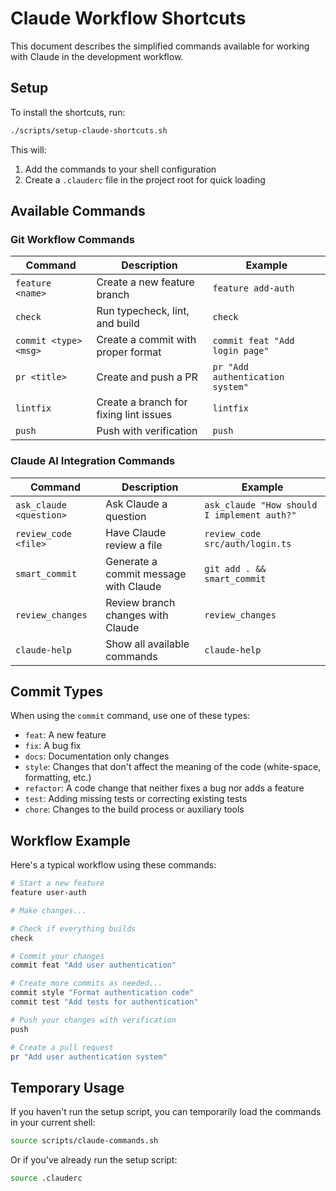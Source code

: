 # Claude Workflow Shortcuts

This document describes the simplified commands available for working with Claude in the development workflow.

## Setup

To install the shortcuts, run:

```bash
./scripts/setup-claude-shortcuts.sh
```

This will:
1. Add the commands to your shell configuration
2. Create a `.clauderc` file in the project root for quick loading

## Available Commands

### Git Workflow Commands

| Command | Description | Example |
|---------|-------------|---------|
| `feature <name>` | Create a new feature branch | `feature add-auth` |
| `check` | Run typecheck, lint, and build | `check` |
| `commit <type> <msg>` | Create a commit with proper format | `commit feat "Add login page"` |
| `pr <title>` | Create and push a PR | `pr "Add authentication system"` |
| `lintfix` | Create a branch for fixing lint issues | `lintfix` |
| `push` | Push with verification | `push` |

### Claude AI Integration Commands

| Command | Description | Example |
|---------|-------------|---------|
| `ask_claude <question>` | Ask Claude a question | `ask_claude "How should I implement auth?"` |
| `review_code <file>` | Have Claude review a file | `review_code src/auth/login.ts` |
| `smart_commit` | Generate a commit message with Claude | `git add . && smart_commit` |
| `review_changes` | Review branch changes with Claude | `review_changes` |
| `claude-help` | Show all available commands | `claude-help` |

## Commit Types

When using the `commit` command, use one of these types:

- `feat`: A new feature
- `fix`: A bug fix
- `docs`: Documentation only changes
- `style`: Changes that don't affect the meaning of the code (white-space, formatting, etc.)
- `refactor`: A code change that neither fixes a bug nor adds a feature
- `test`: Adding missing tests or correcting existing tests
- `chore`: Changes to the build process or auxiliary tools

## Workflow Example

Here's a typical workflow using these commands:

```bash
# Start a new feature
feature user-auth

# Make changes...

# Check if everything builds
check

# Commit your changes
commit feat "Add user authentication"

# Create more commits as needed...
commit style "Format authentication code"
commit test "Add tests for authentication"

# Push your changes with verification
push

# Create a pull request
pr "Add user authentication system"
```

## Temporary Usage

If you haven't run the setup script, you can temporarily load the commands in your current shell:

```bash
source scripts/claude-commands.sh
```

Or if you've already run the setup script:

```bash
source .clauderc
```